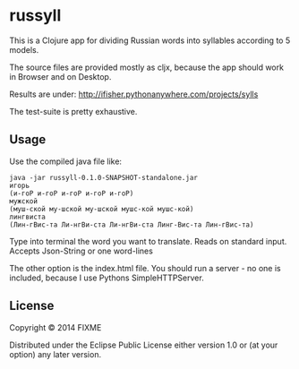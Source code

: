 # russyll
This is a Clojure app for dividing Russian words into syllables according to 5 models.

The source files are provided mostly as cljx, because the app should work in Browser and on Desktop.

Results are under: http://ifisher.pythonanywhere.com/projects/sylls

The test-suite is pretty exhaustive.
## Usage
Use the compiled java file like:
```
java -jar russyll-0.1.0-SNAPSHOT-standalone.jar
игорь
(и-гоР и-гоР и-гоР и-гоР и-гоР)
мужской
(муш-ской му-шской му-шской мушс-кой мушс-кой)
лингвиста
(Лин-гВис-та Ли-нгВи-ста Ли-нгВи-ста Линг-Вис-та Лин-гВис-та)
```
Type into terminal the word you want to translate. Reads on standard input.
Accepts Json-String or one word-lines

The other option is the index.html file. You should run a server - no one is included, because I use Pythons SimpleHTTPServer.
## License

Copyright © 2014 FIXME

Distributed under the Eclipse Public License either version 1.0 or (at
your option) any later version.
